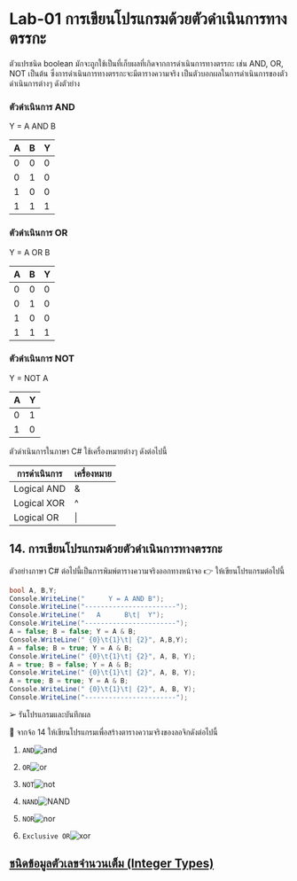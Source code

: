 # Lab-01 การเขียนโปรแกรมด้วยตัวดำเนินการทางตรรกะ

ตัวแปรชนิด boolean มักจะถูกใช้เป็นที่เก็บผลที่เกิดจากการดำเนินการทางตรรกะ เช่น AND, OR, NOT เป็นต้น ซึ่งการดำเนินการทางตรรกะจะมีตารางความจริง เป็นตัวบอกผลในการดำเนินการของตัวดำเนินการต่างๆ ดังตัวย่าง

### ตัวดำเนินการ AND

Y = A AND B

| A | B | Y |
|---|---|---|
| 0 | 0 | 0 |
| 0 | 1 | 0 |
| 1 | 0 | 0 |
| 1 | 1 | 1 |

### ตัวดำเนินการ OR

Y = A OR B

| A | B | Y |
|---|---|---|
| 0 | 0 | 0 |
| 0 | 1 | 0 |
| 1 | 0 | 0 |
| 1 | 1 | 1 |

### ตัวดำเนินการ NOT

Y = NOT A

| A | Y |
|--|--|
| 0 | 1 |
| 1 | 0 |

ตัวดำเนินการในภาษา C#
ใช้เครื่องหมายต่างๆ ดังต่อไปนี้

| การดำเนินการ | เครื่องหมาย |
|------------|-----------|
| Logical AND | & |
| Logical XOR | ^ |
| Logical OR | \| |

## 14. การเขียนโปรแกรมด้วยตัวดำเนินการทางตรรกะ

ตัวอย่างภาษา C# ต่อไปนี้เป็นการพิมพ์ตารางความจริงออกทางหน้าจอ
👉 ให้เขียนโปรแกรมต่อไปนี้

```csharp
bool A, B,Y;
Console.WriteLine("      Y = A AND B");
Console.WriteLine("-----------------------");
Console.WriteLine("   A      B\t|  Y");
Console.WriteLine("-----------------------");
A = false; B = false; Y = A & B;
Console.WriteLine(" {0}\t{1}\t| {2}", A,B,Y);
A = false; B = true; Y = A & B;
Console.WriteLine(" {0}\t{1}\t| {2}", A, B, Y);
A = true; B = false; Y = A & B;
Console.WriteLine(" {0}\t{1}\t| {2}", A, B, Y);
A = true; B = true; Y = A & B;
Console.WriteLine(" {0}\t{1}\t| {2}", A, B, Y);
Console.WriteLine("-----------------------");
```

➢ รันโปรแกรมและบันทึกผล

 
👷 จากจ้อ 14 ให้เขียนโปรแกรมเพื่อสร้างตารางความจริงของลอจิกดังต่อไปนี้

1. `AND`![and](https://github.com/VisawaPRO/03376836-OOP-2566-Lab-01/assets/144195555/91139c3f-ca9b-4030-8339-bc6fa4666761)

2. `OR`![or](https://github.com/VisawaPRO/03376836-OOP-2566-Lab-01/assets/144195555/808c7387-c13e-45c9-82c0-eff5b84aa7fa)

3. `NOT`![not](https://github.com/VisawaPRO/03376836-OOP-2566-Lab-01/assets/144195555/d1e85590-a277-4974-9e9c-34a2ea794a3a)

4. `NAND`![NAND](https://github.com/VisawaPRO/03376836-OOP-2566-Lab-01/assets/144195555/6130bae8-d021-4cac-b95d-f325d3454464)

5. `NOR`![nor](https://github.com/VisawaPRO/03376836-OOP-2566-Lab-01/assets/144195555/95849f7d-b4c9-4444-84c0-22b564adcbee)

6. `Exclusive OR`![xor](https://github.com/VisawaPRO/03376836-OOP-2566-Lab-01/assets/144195555/b3336554-1102-44e0-9a50-3be645afc587)



## [ชนิดข้อมูลตัวเลขจำนวนเต็ม (Integer Types)](./Lab-01-part-15.md)
